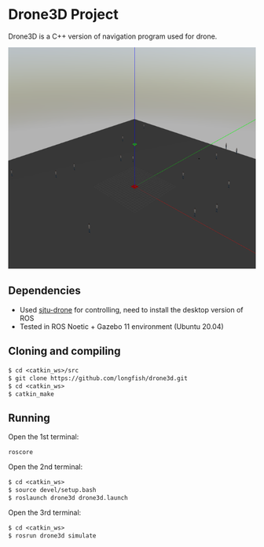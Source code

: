 # Drone3D Project

Drone3D is a C++ version of navigation program used for drone. 

<img src="map.png" width="600" height="450" />

## Dependencies 
* Used [sjtu-drone](https://github.com/tahsinkose/sjtu-drone) for controlling, need to install the desktop version of ROS
* Tested in ROS Noetic + Gazebo 11 environment (Ubuntu 20.04)

## Cloning and compiling

```
$ cd <catkin_ws>/src
$ git clone https://github.com/longfish/drone3d.git 
$ cd <catkin_ws>
$ catkin_make
```

## Running

Open the 1st terminal:
```
roscore
```

Open the 2nd terminal:
```
$ cd <catkin_ws>
$ source devel/setup.bash
$ roslaunch drone3d drone3d.launch
```

Open the 3rd terminal:
```
$ cd <catkin_ws>
$ rosrun drone3d simulate
```